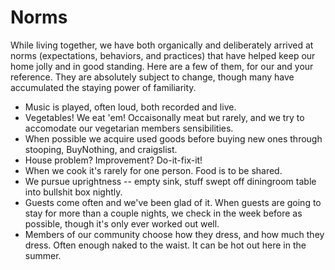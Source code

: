 # Norms

While living together, we have both organically and deliberately arrived at norms (expectations, behaviors, and practices) that have helped keep our home jolly and in good standing. Here are a few of them, for our and your reference. They are absolutely subject to change, though many have accumulated the staying power of familiarity.

+ Music is played, often loud, both recorded and live.
+ Vegetables! We eat 'em! Occaisonally meat but rarely, and we try to accomodate our vegetarian members sensibilities.
+ When possible we acquire used goods before buying new ones through stooping, BuyNothing, and craigslist.
+ House problem? Improvement? Do-it-fix-it!
+ When we cook it's rarely for one person. Food is to be shared.
+ We pursue uprightness -- empty sink, stuff swept off diningroom table into bullshit box nightly.
+ Guests come often and we've been glad of it. When guests are going to stay for more than a couple nights, we check in the week before as possible, though it's only ever worked out well.
+ Members of our community choose how they dress, and how much they dress. Often enough naked to the waist. It can be hot out here in the summer.

